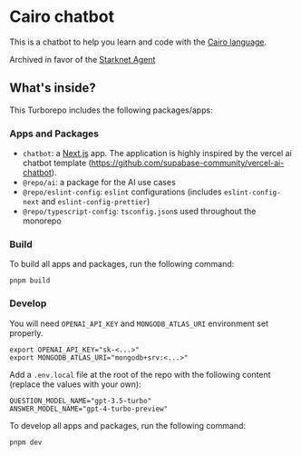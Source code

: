 # Cairo chatbot

This is a chatbot to help you learn and code with the [Cairo language](https://cairo-lang.org/).

Archived in favor of the [Starknet Agent](https://github.com/cairo-book/starknet-agent)

## What's inside?

This Turborepo includes the following packages/apps:

### Apps and Packages

- `chatbot`: a [Next.js](https://nextjs.org/) app. The application is highly inspired by the vercel ai chatbot template (https://github.com/supabase-community/vercel-ai-chatbot).
- `@repo/ai`: a package for the AI use cases
- `@repo/eslint-config`: `eslint` configurations (includes `eslint-config-next` and `eslint-config-prettier`)
- `@repo/typescript-config`: `tsconfig.json`s used throughout the monorepo

### Build

To build all apps and packages, run the following command:

```
pnpm build
```

### Develop

You will need `OPENAI_API_KEY` and `MONGODB_ATLAS_URI` environment set properly.
```shell
export OPENAI_API_KEY="sk-<...>"
export MONGODB_ATLAS_URI="mongodb+srv:<...>"
```

Add a `.env.local` file at the root of the repo with the following content (replace the values with your own):
```shell
QUESTION_MODEL_NAME="gpt-3.5-turbo"
ANSWER_MODEL_NAME="gpt-4-turbo-preview"
```

To develop all apps and packages, run the following command:

```
pnpm dev
```
